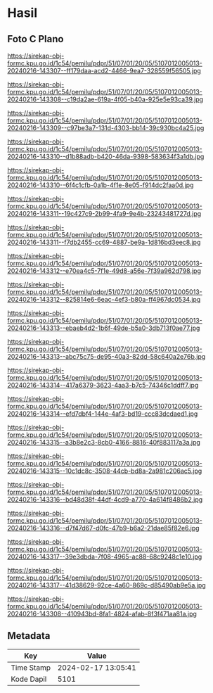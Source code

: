 # Hasil

## Foto C Plano

https://sirekap-obj-formc.kpu.go.id/1c54/pemilu/pdpr/51/07/01/20/05/5107012005013-20240216-143307--ff179daa-acd2-4466-9ea7-328559f56505.jpg

https://sirekap-obj-formc.kpu.go.id/1c54/pemilu/pdpr/51/07/01/20/05/5107012005013-20240216-143308--c19da2ae-619a-4f05-b40a-925e5e93ca39.jpg

https://sirekap-obj-formc.kpu.go.id/1c54/pemilu/pdpr/51/07/01/20/05/5107012005013-20240216-143309--c97be3a7-131d-4303-bb14-39c930bc4a25.jpg

https://sirekap-obj-formc.kpu.go.id/1c54/pemilu/pdpr/51/07/01/20/05/5107012005013-20240216-143310--d1b88adb-b420-46da-9398-583634f3a1db.jpg

https://sirekap-obj-formc.kpu.go.id/1c54/pemilu/pdpr/51/07/01/20/05/5107012005013-20240216-143310--6f4c1cfb-0a1b-4f1e-8e05-f914dc2faa0d.jpg

https://sirekap-obj-formc.kpu.go.id/1c54/pemilu/pdpr/51/07/01/20/05/5107012005013-20240216-143311--19c427c9-2b99-4fa9-9e4b-23243481727d.jpg

https://sirekap-obj-formc.kpu.go.id/1c54/pemilu/pdpr/51/07/01/20/05/5107012005013-20240216-143311--f7db2455-cc69-4887-be9a-1d816bd3eec8.jpg

https://sirekap-obj-formc.kpu.go.id/1c54/pemilu/pdpr/51/07/01/20/05/5107012005013-20240216-143312--e70ea4c5-7f1e-49d8-a56e-7f39a962d798.jpg

https://sirekap-obj-formc.kpu.go.id/1c54/pemilu/pdpr/51/07/01/20/05/5107012005013-20240216-143312--825814e6-6eac-4ef3-b80a-ff4967dc0534.jpg

https://sirekap-obj-formc.kpu.go.id/1c54/pemilu/pdpr/51/07/01/20/05/5107012005013-20240216-143313--ebaeb4d2-1b6f-49de-b5a0-3db713f0ae77.jpg

https://sirekap-obj-formc.kpu.go.id/1c54/pemilu/pdpr/51/07/01/20/05/5107012005013-20240216-143313--abc75c75-de95-40a3-82dd-58c640a2e76b.jpg

https://sirekap-obj-formc.kpu.go.id/1c54/pemilu/pdpr/51/07/01/20/05/5107012005013-20240216-143314--417a6379-3623-4aa3-b7c5-74346c1ddff7.jpg

https://sirekap-obj-formc.kpu.go.id/1c54/pemilu/pdpr/51/07/01/20/05/5107012005013-20240216-143314--efd7dbf4-144e-4af3-bd19-ccc83dcdaed1.jpg

https://sirekap-obj-formc.kpu.go.id/1c54/pemilu/pdpr/51/07/01/20/05/5107012005013-20240216-143315--a3b8e2c3-8cb0-4166-8816-40f883117a3a.jpg

https://sirekap-obj-formc.kpu.go.id/1c54/pemilu/pdpr/51/07/01/20/05/5107012005013-20240216-143315--10c1dc8c-3508-44cb-bd8a-2a981c206ac5.jpg

https://sirekap-obj-formc.kpu.go.id/1c54/pemilu/pdpr/51/07/01/20/05/5107012005013-20240216-143316--bd48d38f-44df-4cd9-a770-4a614f8486b2.jpg

https://sirekap-obj-formc.kpu.go.id/1c54/pemilu/pdpr/51/07/01/20/05/5107012005013-20240216-143316--d7f47d67-d0fc-47b9-b6a2-21dae85f82e6.jpg

https://sirekap-obj-formc.kpu.go.id/1c54/pemilu/pdpr/51/07/01/20/05/5107012005013-20240216-143317--39e3dbda-7f08-4965-ac88-68c9248c1e10.jpg

https://sirekap-obj-formc.kpu.go.id/1c54/pemilu/pdpr/51/07/01/20/05/5107012005013-20240216-143317--41d38629-92ce-4a60-869c-d85490ab9e5a.jpg

https://sirekap-obj-formc.kpu.go.id/1c54/pemilu/pdpr/51/07/01/20/05/5107012005013-20240216-143308--410943bd-8fa1-4824-afab-8f3f471aa81a.jpg


## Metadata

| Key        | Value               |
| ---------- | ------------------- |
| Time Stamp | 2024-02-17 13:05:41 |
| Kode Dapil | 5101                |



